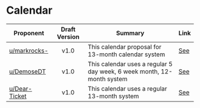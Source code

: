 # Calendar

| Proponent                                             | Draft Version | Summary                                                                | Link                                                                                                    |
| ----------------------------------------------------- | :-----------: | ---------------------------------------------------------------------- | ------------------------------------------------------------------------------------------------------- |
| [u/markrocks-](https://www.reddit.com/u/markrocks-)       |     v1.0      | This calendar proposal for 13-month calendar system | [See](https://www.reddit.com/r/EncapsulatedLanguage/comments/igc3fv/international_fixed_calendar/) |
| [u/DemoseDT](https://www.reddit.com/u/DemoseDT)       |     v1.0      | This calendar uses a regular 5 day week, 6 week month, 12-month system | [See](https://www.reddit.com/r/EncapsulatedLanguage/comments/hhy9ki/draft_proposal_perennial_calendar/) |
| [u/Dear-Ticket](https://www.reddit.com/u/Dear-Ticket) |     v1.0      | This calendar uses a regular 13-month system                           | [See](https://www.reddit.com/r/EncapsulatedLanguage/comments/hgspol/calendar_system/)                   |